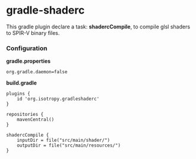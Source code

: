 # gradle-shaderc

This gradle plugin declare a task: **shadercCompile**, to compile glsl shaders to SPIR-V binary files.


### Configuration

**gradle.properties**
```
org.gradle.daemon=false
```


**build.gradle**
```
plugins {
	id 'org.isotropy.gradleshaderc'
}

repositories {
	mavenCentral()
}

shadercCompile {
	inputDir = file("src/main/shader/")
	outputDir = file("src/main/resources/")
}
```
